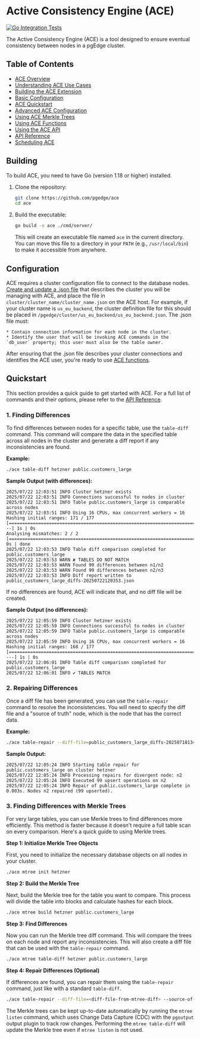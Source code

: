 # Active Consistency Engine (ACE)
[![Go Integration Tests](https://github.com/pgEdge/ace/actions/workflows/test.yml/badge.svg?branch=main)](https://github.com/pgEdge/ace/actions/workflows/test.yml)

The Active Consistency Engine (ACE) is a tool designed to ensure eventual consistency between nodes in a pgEdge cluster.

## Table of Contents
- [ACE Overview](docs/ace_overview.md)
- [Understanding ACE Use Cases](docs/ace_use_cases.md)
- [Building the ACE Extension](README.md#building)
- [Basic Configuration](README.md#configuration)
- [ACE Quickstart](README.md#quickstart)
- [Advanced ACE Configuration](docs/configuring.md)
- [Using ACE Merkle Trees](docs/merkle.md)
- [Using ACE Functions](docs/ace_functions.md)
- [Using the ACE API](docs/ace_api.md)
- [API Reference](docs/api.md)
- [Scheduling ACE](docs/schedule_ace.md)

## Building

To build ACE, you need to have Go (version 1.18 or higher) installed.

1.  Clone the repository:
    ```sh
    git clone https://github.com/pgedge/ace
    cd ace
    ```

2.  Build the executable:
    ```sh
    go build -o ace ./cmd/server/
    ```
    This will create an executable file named `ace` in the current directory. You can move this file to a directory in your `PATH` (e.g., `/usr/local/bin`) to make it accessible from anywhere.

## Configuration

ACE requires a cluster configuration file to connect to the database nodes. [Create and update a .json file](https://docs.pgedge.com/platform/installing_pgedge/json) that describes the cluster you will be managing with ACE, and place the file in `cluster/cluster_name/cluster_name.json` on the ACE host.  For example, if your cluster name is `us_eu_backend`, the cluster definition file for this should be placed in `/pgedge/cluster/us_eu_backend/us_eu_backend.json`.  The .json file must: 

    * Contain connection information for each node in the cluster.
    * Identify the user that will be invoking ACE commands in the `db_user` property; this user must also be the table owner.

After ensuring that the .json file describes your cluster connections and identifies the ACE user, you're ready to use [ACE functions](ace_functions.md).

## Quickstart

This section provides a quick guide to get started with ACE. For a full list of commands and their options, please refer to the [API Reference](docs/api.md).

### 1. Finding Differences

To find differences between nodes for a specific table, use the `table-diff` command. This command will compare the data in the specified table across all nodes in the cluster and generate a diff report if any inconsistencies are found.

**Example:**
```sh
./ace table-diff hetzner public.customers_large
```

**Sample Output (with differences):**
```
2025/07/22 12:03:51 INFO Cluster hetzner exists
2025/07/22 12:03:51 INFO Connections successful to nodes in cluster
2025/07/22 12:03:51 INFO Table public.customers_large is comparable across nodes
2025/07/22 12:03:51 INFO Using 16 CPUs, max concurrent workers = 16
Hashing initial ranges: 171 / 177 [=======================================================================>---] 1s | 0s
Analysing mismatches: 2 / 2 [=================================================================================] 0s | done
2025/07/22 12:03:53 INFO Table diff comparison completed for public.customers_large
2025/07/22 12:03:53 WARN ✘ TABLES DO NOT MATCH
2025/07/22 12:03:53 WARN Found 99 differences between n1/n2
2025/07/22 12:03:53 WARN Found 99 differences between n2/n3
2025/07/22 12:03:53 INFO Diff report written to public_customers_large_diffs-20250722120353.json
```

If no differences are found, ACE will indicate that, and no diff file will be created.

**Sample Output (no differences):**
```
2025/07/22 12:05:59 INFO Cluster hetzner exists
2025/07/22 12:05:59 INFO Connections successful to nodes in cluster
2025/07/22 12:05:59 INFO Table public.customers_large is comparable across nodes
2025/07/22 12:05:59 INFO Using 16 CPUs, max concurrent workers = 16
Hashing initial ranges: 168 / 177 [======================================================================>----] 1s | 0s
2025/07/22 12:06:01 INFO Table diff comparison completed for public.customers_large
2025/07/22 12:06:01 INFO ✔ TABLES MATCH
```

### 2. Repairing Differences

Once a diff file has been generated, you can use the `table-repair` command to resolve the inconsistencies. You will need to specify the diff file and a "source of truth" node, which is the node that has the correct data.

**Example:**
```sh
./ace table-repair --diff-file=public_customers_large_diffs-20250718134542.json --source-of-truth=n1 hetzner public.customers_large
```

**Sample Output:**
```
2025/07/22 12:05:24 INFO Starting table repair for public.customers_large on cluster hetzner
2025/07/22 12:05:24 INFO Processing repairs for divergent node: n2
2025/07/22 12:05:24 INFO Executed 99 upsert operations on n2
2025/07/22 12:05:24 INFO Repair of public.customers_large complete in 0.003s. Nodes n2 repaired (99 upserted).
```

### 3. Finding Differences with Merkle Trees

For very large tables, you can use Merkle trees to find differences more efficiently. This method is faster because it doesn't require a full table scan on every comparison. Here's a quick guide to using Merkle trees.

**Step 1: Initialize Merkle Tree Objects**

First, you need to initialize the necessary database objects on all nodes in your cluster.

```sh
./ace mtree init hetzner
```

**Step 2: Build the Merkle Tree**

Next, build the Merkle tree for the table you want to compare. This process will divide the table into blocks and calculate hashes for each block.

```sh
./ace mtree build hetzner public.customers_large
```

**Step 3: Find Differences**

Now you can run the Merkle tree diff command. This will compare the trees on each node and report any inconsistencies. This will also create a diff file that can be used with the `table-repair` command.

```sh
./ace mtree table-diff hetzner public.customers_large
```

**Step 4: Repair Differences (Optional)**

If differences are found, you can repair them using the `table-repair` command, just like with a standard `table-diff`.

```sh
./ace table-repair --diff-file=<diff-file-from-mtree-diff> --source-of-truth=n1 hetzner public.customers_large
```

The Merkle trees can be kept up-to-date automatically by running the `mtree listen` command, which uses Change Data Capture (CDC) with the `pgoutput` output plugin to track row changes. Performing the `mtree table-diff` will update the Merkle tree even if `mtree listen` is not used.

